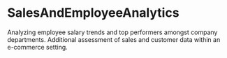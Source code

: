 # SalesAndEmployeeAnalytics
Analyzing employee salary trends and top performers amongst company departments. Additional assessment of sales and customer data within an e-commerce setting.
